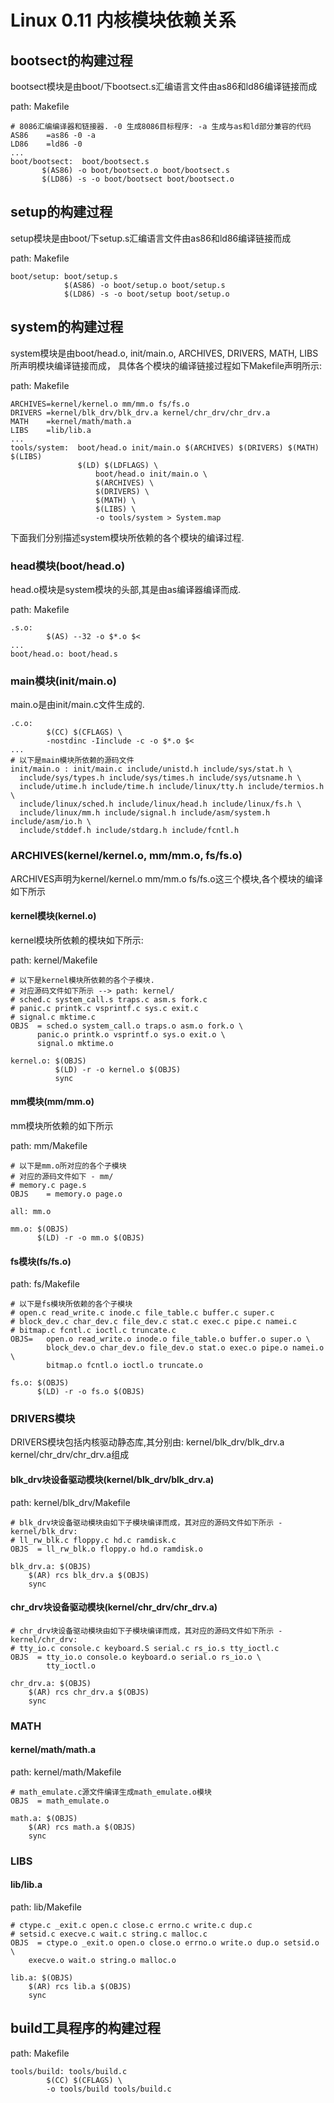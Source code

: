 Linux 0.11 内核模块依赖关系
================================================================================

bootsect的构建过程
--------------------------------------------------------------------------------

bootsect模块是由boot/下bootsect.s汇编语言文件由as86和ld86编译链接而成

path: Makefile
```
# 8086汇编编译器和链接器. -0 生成8086目标程序: -a 生成与as和ld部分兼容的代码
AS86    =as86 -0 -a
LD86    =ld86 -0
...
boot/bootsect:  boot/bootsect.s
       $(AS86) -o boot/bootsect.o boot/bootsect.s
       $(LD86) -s -o boot/bootsect boot/bootsect.o
```

setup的构建过程
--------------------------------------------------------------------------------

setup模块是由boot/下setup.s汇编语言文件由as86和ld86编译链接而成

path: Makefile
```
boot/setup: boot/setup.s
            $(AS86) -o boot/setup.o boot/setup.s
            $(LD86) -s -o boot/setup boot/setup.o
```

system的构建过程
--------------------------------------------------------------------------------

system模块是由boot/head.o, init/main.o, ARCHIVES, DRIVERS, MATH, LIBS所声明模块编译链接而成，
具体各个模块的编译链接过程如下Makefile声明所示:

path: Makefile
```
ARCHIVES=kernel/kernel.o mm/mm.o fs/fs.o
DRIVERS =kernel/blk_drv/blk_drv.a kernel/chr_drv/chr_drv.a
MATH    =kernel/math/math.a
LIBS    =lib/lib.a
...
tools/system:  boot/head.o init/main.o $(ARCHIVES) $(DRIVERS) $(MATH) $(LIBS)
               $(LD) $(LDFLAGS) \
                   boot/head.o init/main.o \
                   $(ARCHIVES) \
                   $(DRIVERS) \
                   $(MATH) \
                   $(LIBS) \
                   -o tools/system > System.map
```

下面我们分别描述system模块所依赖的各个模块的编译过程.

### head模块(boot/head.o)

head.o模块是system模块的头部,其是由as编译器编译而成.

path: Makefile
```
.s.o:
        $(AS) --32 -o $*.o $<
...
boot/head.o: boot/head.s
```

### main模块(init/main.o)

main.o是由init/main.c文件生成的.

```
.c.o:
        $(CC) $(CFLAGS) \
        -nostdinc -Iinclude -c -o $*.o $<
...
# 以下是main模块所依赖的源码文件
init/main.o : init/main.c include/unistd.h include/sys/stat.h \
  include/sys/types.h include/sys/times.h include/sys/utsname.h \
  include/utime.h include/time.h include/linux/tty.h include/termios.h \
  include/linux/sched.h include/linux/head.h include/linux/fs.h \
  include/linux/mm.h include/signal.h include/asm/system.h include/asm/io.h \
  include/stddef.h include/stdarg.h include/fcntl.h
```

### ARCHIVES(kernel/kernel.o, mm/mm.o, fs/fs.o)

ARCHIVES声明为kernel/kernel.o mm/mm.o fs/fs.o这三个模块,各个模块的编译如下所示

#### kernel模块(kernel.o)

kernel模块所依赖的模块如下所示:

path: kernel/Makefile
```
# 以下是kernel模块所依赖的各个子模块.
# 对应源码文件如下所示 --> path: kernel/
# sched.c system_call.s traps.c asm.s fork.c
# panic.c printk.c vsprintf.c sys.c exit.c
# signal.c mktime.c
OBJS  = sched.o system_call.o traps.o asm.o fork.o \
      panic.o printk.o vsprintf.o sys.o exit.o \
      signal.o mktime.o

kernel.o: $(OBJS)
          $(LD) -r -o kernel.o $(OBJS)
          sync
```

#### mm模块(mm/mm.o)

mm模块所依赖的如下所示

path: mm/Makefile
```
# 以下是mm.o所对应的各个子模块
# 对应的源码文件如下 - mm/
# memory.c page.s
OBJS    = memory.o page.o

all: mm.o

mm.o: $(OBJS)
      $(LD) -r -o mm.o $(OBJS)
```

#### fs模块(fs/fs.o)

path: fs/Makefile
```
# 以下是fs模块所依赖的各个子模块
# open.c read_write.c inode.c file_table.c buffer.c super.c
# block_dev.c char_dev.c file_dev.c stat.c exec.c pipe.c namei.c
# bitmap.c fcntl.c ioctl.c truncate.c
OBJS=   open.o read_write.o inode.o file_table.o buffer.o super.o \
        block_dev.o char_dev.o file_dev.o stat.o exec.o pipe.o namei.o \
        bitmap.o fcntl.o ioctl.o truncate.o

fs.o: $(OBJS)
      $(LD) -r -o fs.o $(OBJS)
```

### DRIVERS模块

DRIVERS模块包括内核驱动静态库,其分别由: kernel/blk_drv/blk_drv.a kernel/chr_drv/chr_drv.a组成

#### blk_drv块设备驱动模块(kernel/blk_drv/blk_drv.a)

path: kernel/blk_drv/Makefile
```
# blk_drv块设备驱动模块由如下子模块编译而成，其对应的源码文件如下所示 - kernel/blk_drv:
# ll_rw_blk.c floppy.c hd.c ramdisk.c
OBJS  = ll_rw_blk.o floppy.o hd.o ramdisk.o

blk_drv.a: $(OBJS)
    $(AR) rcs blk_drv.a $(OBJS)
    sync
```

#### chr_drv块设备驱动模块(kernel/chr_drv/chr_drv.a)

```
# chr_drv块设备驱动模块由如下子模块编译而成，其对应的源码文件如下所示 - kernel/chr_drv:
# tty_io.c console.c keyboard.S serial.c rs_io.s tty_ioctl.c
OBJS  = tty_io.o console.o keyboard.o serial.o rs_io.o \
        tty_ioctl.o

chr_drv.a: $(OBJS)
    $(AR) rcs chr_drv.a $(OBJS)
    sync
```

### MATH

#### kernel/math/math.a

path: kernel/math/Makefile
```
# math_emulate.c源文件编译生成math_emulate.o模块
OBJS  = math_emulate.o

math.a: $(OBJS)
    $(AR) rcs math.a $(OBJS)
    sync
```

### LIBS

#### lib/lib.a

path: lib/Makefile
```
# ctype.c _exit.c open.c close.c errno.c write.c dup.c
# setsid.c execve.c wait.c string.c malloc.c
OBJS  = ctype.o _exit.o open.o close.o errno.o write.o dup.o setsid.o \
    execve.o wait.o string.o malloc.o

lib.a: $(OBJS)
    $(AR) rcs lib.a $(OBJS)
    sync
```

build工具程序的构建过程
--------------------------------------------------------------------------------

path: Makefile
```
tools/build: tools/build.c
        $(CC) $(CFLAGS) \
        -o tools/build tools/build.c
```